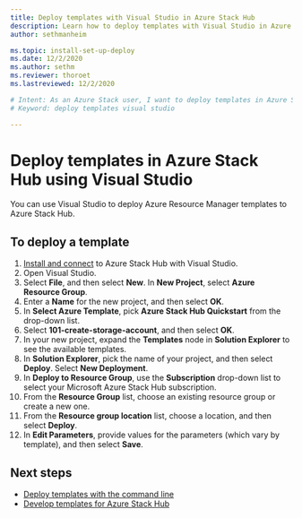```yaml
---
title: Deploy templates with Visual Studio in Azure Stack Hub 
description: Learn how to deploy templates with Visual Studio in Azure Stack Hub.
author: sethmanheim

ms.topic: install-set-up-deploy
ms.date: 12/2/2020
ms.author: sethm
ms.reviewer: thoroet
ms.lastreviewed: 12/2/2020

# Intent: As an Azure Stack user, I want to deploy templates in Azure Stack with Visual Studio so...... (article doesn't give any benefits)
# Keyword: deploy templates visual studio

---
```



# Deploy templates in Azure Stack Hub using Visual Studio

You can use Visual Studio to deploy Azure Resource Manager templates to Azure Stack Hub.

## To deploy a template

1. [Install and connect](azure-stack-install-visual-studio.md) to Azure Stack Hub with Visual Studio.
2. Open Visual Studio.
3. Select **File**, and then select **New**. In **New Project**, select **Azure Resource Group**.
4. Enter a **Name** for the new project, and then select **OK**.
5. In **Select Azure Template**, pick **Azure Stack Hub Quickstart** from the drop-down list.
6. Select **101-create-storage-account**, and then select **OK**.
7. In your new project, expand the **Templates** node in **Solution Explorer** to see the available templates.
8. In **Solution Explorer**, pick the name of your project, and then select **Deploy**. Select **New Deployment**.
9. In **Deploy to Resource Group**, use the **Subscription** drop-down list to select your Microsoft Azure Stack Hub subscription.
10. From the **Resource Group** list, choose an existing resource group or create a new one.
11. From the **Resource group location** list, choose a location, and then select **Deploy**.
12. In **Edit Parameters**, provide values for the parameters (which vary by template), and then select **Save**.

## Next steps

* [Deploy templates with the command line](azure-stack-deploy-template-command-line.md)
* [Develop templates for Azure Stack Hub](azure-stack-develop-templates.md)
